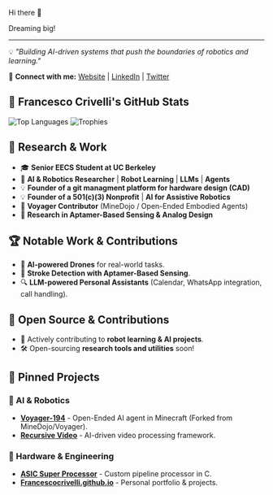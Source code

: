 Hi there 👋

Dreaming big!

---
💡 _"Building AI-driven systems that push the boundaries of robotics and learning."_

🔗 **Connect with me:** [Website](https://francescocrivelli.github.io) | [LinkedIn](https://linkedin.com/in/francescocrivelli) | [Twitter](https://twitter.com/francescocrivelli)



## 🚀 Francesco Crivelli's GitHub Stats

![Top Languages](https://github-readme-stats.vercel.app/api/top-langs/?username=Francescocrivelli&layout=compact&theme=radical)
![Trophies](https://github-profile-trophy.vercel.app/?username=Francescocrivelli&theme=onedark)

## 🔬 Research & Work
- 🎓 **Senior EECS Student at UC Berkeley**
- 🤖 **AI & Robotics Researcher** | **Robot Learning** | **LLMs** | **Agents**
- 💡 **Founder of a git managment platform for hardware design (CAD)**
- 💡 **Founder of a 501(c)(3) Nonprofit** | **AI for Assistive Robotics**
- 🚀 **Voyager Contributor** (MineDojo / Open-Ended Embodied Agents)
- 🔬 **Research in Aptamer-Based Sensing & Analog Design**

## 🏆 Notable Work & Contributions
- 🚀 **AI-powered Drones** for real-world tasks.
- 🏥 **Stroke Detection with Aptamer-Based Sensing**.
- 🔍 **LLM-powered Personal Assistants** (Calendar, WhatsApp integration, call handling).

## 🤝 Open Source & Contributions
- 📢 Actively contributing to **robot learning & AI projects**.
- 🛠 Open-sourcing **research tools and utilities** soon!


## 📌 Pinned Projects
### 🚀 AI & Robotics
- **[Voyager-194](https://github.com/Francescocrivelli/Voyager-194)** - Open-Ended AI agent in Minecraft (Forked from MineDojo/Voyager).
- **[Recursive Video](https://github.com/Francescocrivelli/recursive_video)** - AI-driven video processing framework.

### 🔬 Hardware & Engineering
- **[ASIC Super Processor](https://github.com/Francescocrivelli/asic_project_fa24_super_processor)** - Custom pipeline processor in C.
- **[Francescocrivelli.github.io](https://github.com/Francescocrivelli/francescocrivelli.github.io)** - Personal portfolio & projects.




<!--
**Francescocrivelli/Francescocrivelli** is a ✨ _special_ ✨ repository because its `README.md` (this file) appears on your GitHub profile.

Here are some ideas to get you started:

- 🔭 I’m currently working on ...
- 🌱 I’m currently learning ...
- 👯 I’m looking to collaborate on ...
- 🤔 I’m looking for help with ...
- 💬 Ask me about ...
- 📫 How to reach me: ...
- 😄 Pronouns: ...
- ⚡ Fun fact: ...
-->
